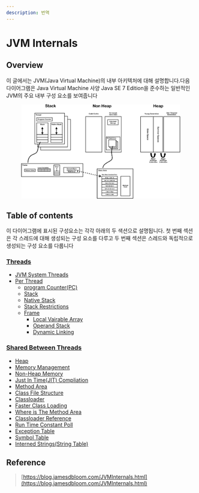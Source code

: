 ```yaml
---
description: 번역
---
```


# JVM Internals

## Overview

이 글에서는 JVM(Java Virtual Machine)의 내부 아키텍처에 대해 설명합니다.다음 다이어그램은 Java Virtual Machine 사양 Java SE 7 Edition을 준수하는 일반적인 JVM의 주요 내부 구성 요소를 보여줍니다

<figure><img src="../../../.gitbook/assets/JVM_Internal_Architecture.png" alt=""><figcaption></figcaption></figure>

## Table of contents

이 다이어그램에 표시된 구성요소는 각각 아래의 두 색션으로 설명됩니다. 첫 번째 섹션은 각 스레드에 대해 생성되는 구성 요소를 다루고 두 번째 섹션은 스레드와 독립적으로 생성되는 구성 요소를 다룹니다

### [Threads](threads/)

* [JVM System Threads](threads/#jvm-system-threads)
* [Per Thread](threads/#per-thread)
  * [program Counter(PC)](threads/#program\_counter)
  * [Stack](threads/#stack)
  * [Native Stack](threads/#native-stack)
  * [Stack Restrictions](threads/#stack-restrictions)
  * [Frame](threads/frame.md)
    * [Local Vairable Array](threads/frame.md#local-vairable-array)
    * [Operand Stack](threads/frame.md#operand\_stack)
    * [Dynamic Linking](threads/frame.md#dynamic\_linking)

### [Shared Between Threads](./#shared-between-threads)

* [Heap](shared-between-threads/#heap)
* [Memory Management](shared-between-threads/#memory-management)
* [Non-Heap Memory](shared-between-threads/#non-heap-memory)
* [Just In Time(JIT) Compliation](shared-between-threads/#just-in-time-jit-compliation)
* [Method Area](shared-between-threads/#method-area)
* [Class File Structure](shared-between-threads/#class-file-structure)
* [Classloader](shared-between-threads/#classloader)
* [Faster Class Loading](shared-between-threads/#faster-class-loading)
* [Where is The Method Area](shared-between-threads/#where-is-the-method-area)
* [Classloader Reference](shared-between-threads/#classloader-reference)
* [Run Time Constant Poll](shared-between-threads/#constant\_pool)
* [Exception Table](shared-between-threads/#exception-table)
* [Symbol Table](shared-between-threads/#symbol-table)
* [Interned Strings(String Table)](shared-between-threads/#interned-strings-string-table)



## Reference

> [https://blog.jamesdbloom.com/JVMInternals.html](https://blog.jamesdbloom.com/JVMInternals.html)



